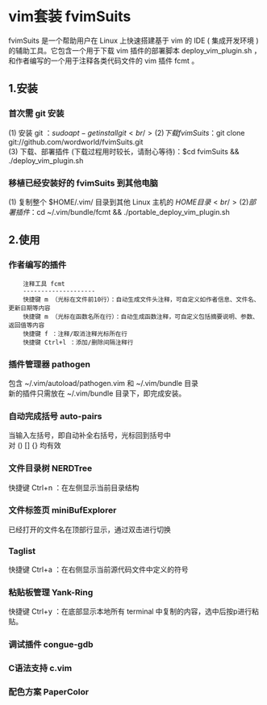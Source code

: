 vim套装 fvimSuits
====================
fvimSuits 是一个帮助用户在 Linux 上快速搭建基于 vim 的 IDE ( 集成开发环境 ) 的辅助工具。它包含一个用于下载 vim 插件的部署脚本 deploy_vim_plugin.sh ，和作者编写的一个用于注释各类代码文件的 vim 插件 fcmt 。

1.安装
--------------------
### 首次需 git 安装
(1) 安装 git		：$sudo apt-get install git <br/>
(2) 下载 fvimSuits	：$git clone git://github.com/wordworld/fvimSuits.git <br/>
(3) 下载、部署插件 (下载过程用时较长，请耐心等待)：$cd fvimSuits && ./deploy_vim_plugin.sh <br/>
### 移植已经安装好的 fvimSuits 到其他电脑
(1) 复制整个 $HOME/.vim/ 目录到其他 Linux 主机的 $HOME 目录 <br/>
(2) 部署插件		：$cd ~/.vim/bundle/fcmt && ./portable_deploy_vim_plugin.sh

2.使用
--------------------
### 作者编写的插件
		注释工具 fcmt
		--------------------
		快捷键 m （光标在文件前10行）：自动生成文件头注释，可自定义如作者信息、文件名、更新日期等内容
		快捷键 m （光标在函数名所在行）：自动生成函数注释，可自定义包括摘要说明、参数、返回值等内容
		快捷键 f ：注释/取消注释光标所在行
		快捷键 Ctrl+l ：添加/删除间隔注释行

### 插件管理器 pathogen
包含 ~/.vim/autoload/pathogen.vim 和 ~/.vim/bundle 目录 <br/>
新的插件只需放在 ~/.vim/bundle 目录下，即完成安装。

### 自动完成括号 auto-pairs
当输入左括号，即自动补全右括号，光标回到括号中 <br/>
对 () [] {} 均有效

### 文件目录树 NERDTree
快捷键 Ctrl+n ：在左侧显示当前目录结构

### 文件标签页 miniBufExplorer
已经打开的文件名在顶部行显示，通过双击进行切换

### Taglist
快捷键 Ctrl+a ：在右侧显示当前源代码文件中定义的符号

### 粘贴板管理 Yank-Ring
快捷键 Ctrl+y ：在底部显示本地所有 terminal 中复制的内容，选中后按p进行粘贴。

### 调试插件 congue-gdb

### C语法支持 c.vim

### 配色方案 PaperColor

